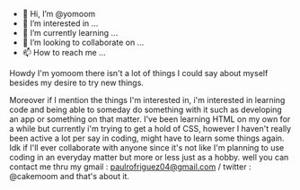 - 👋 Hi, I’m @yomoom
- 👀 I’m interested in ...
- 🌱 I’m currently learning ...
- 💞️ I’m looking to collaborate on ...
- 📫 How to reach me ...

<!---
yomoom/yomoom is a ✨ special ✨ repository because its `README.md` (this file) appears on your GitHub profile.
You can click the Preview link to take a look at your changes.
--->Howdy I'm yomoom there isn't a lot of things I could say about myself besides my desire to try new things.
Moreover if I mention the things I'm interested in, i'm interested in learning code and being able to someday do something with it such as developing an app or something on that matter.
I've been learning HTML on my own for a while but currently i'm trying to get a hold of CSS, however I haven't really been active a lot per say in coding, might have to learn some things again.
Idk if I'll ever collaborate with anyone since it's not like I'm planning to use coding in an everyday matter but more or less just as a hobby.
well you can contact me thru my gmail : paulrofriguez04@gmail.com / twitter : @cakemoom and that's about it. 

